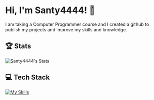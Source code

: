 # Hi, I'm Santy4444! 👋

I am taking a Computer Programmer course and I created a github to publish my projects and improve my skills and knowledge.

## 🏆 Stats
![Santy4444's Stats](https://github-readme-stats.vercel.app/api?username=Santy4444&theme=vue-dark&show_icons=true&hide_border=true&count_private=true)

## 💻 Tech Stack
[![My Skills](https://skillicons.dev/icons?i=js,html,css,lua,c,cpp,python,java)](https://skillicons.dev)
<!--

Here are some ideas to get you started:

- 🔭 I’m currently working on ...
- 🌱 I’m currently learning ...
- 👯 I’m looking to collaborate on ...
- 🤔 I’m looking for help with ...
- 💬 Ask me about ...
- 📫 How to reach me: ...
- 😄 Pronouns: ...
- ⚡ Fun fact: ...
-->
